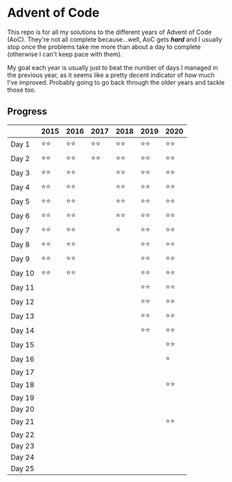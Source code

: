 # Advent of Code
This repo is for all my solutions to the different years of Advent of Code (AoC). They're not all complete because...well, AoC gets ***hard*** and I usually stop once the problems take me more than about a day to complete (otherwise I can't keep pace with them).

My goal each year is usually just to beat the number of days I managed in the previous year, as it seems like a pretty decent indicator of how much I've improved. Probably going to go back through the older years and tackle those too.

## Progress

|        | 2015 | 2016 | 2017 | 2018 | 2019 | 2020 |
| ------ | ---- | ---- | ---- | ---- | ---- | ---- |
| Day 1  | ⭐⭐   | ⭐⭐   | ⭐⭐   | ⭐⭐   | ⭐⭐   | ⭐⭐   |
| Day 2  | ⭐⭐   | ⭐⭐   | ⭐⭐   | ⭐⭐   | ⭐⭐   | ⭐⭐   |
| Day 3  | ⭐⭐   | ⭐⭐   |      | ⭐⭐   | ⭐⭐   | ⭐⭐   |
| Day 4  | ⭐⭐   | ⭐⭐   |      | ⭐⭐   | ⭐⭐   | ⭐⭐   |
| Day 5  | ⭐⭐   | ⭐⭐   |      | ⭐⭐   | ⭐⭐   | ⭐⭐   |
| Day 6  | ⭐⭐   | ⭐⭐   |      | ⭐⭐   | ⭐⭐   | ⭐⭐   |
| Day 7  | ⭐⭐   | ⭐⭐   |      | ⭐    | ⭐⭐   | ⭐⭐   |
| Day 8  | ⭐⭐   | ⭐⭐   |      |      | ⭐⭐   | ⭐⭐   |
| Day 9  | ⭐⭐   | ⭐⭐   |      |      | ⭐⭐   | ⭐⭐   |
| Day 10 | ⭐⭐   | ⭐⭐   |      |      | ⭐⭐   | ⭐⭐   |
| Day 11 |      |      |      |      | ⭐⭐   | ⭐⭐   |
| Day 12 |      |      |      |      | ⭐⭐   | ⭐⭐   |
| Day 13 |      |      |      |      | ⭐⭐   | ⭐⭐   |
| Day 14 |      |      |      |      | ⭐⭐   | ⭐⭐   |
| Day 15 |      |      |      |      |      | ⭐⭐   |
| Day 16 |      |      |      |      |      | ⭐    |
| Day 17 |      |      |      |      |      |      |
| Day 18 |      |      |      |      |      | ⭐⭐   |
| Day 19 |      |      |      |      |      |      |
| Day 20 |      |      |      |      |      |      |
| Day 21 |      |      |      |      |      | ⭐⭐   |
| Day 22 |      |      |      |      |      |      |
| Day 23 |      |      |      |      |      |      |
| Day 24 |      |      |      |      |      |      |
| Day 25 |      |      |      |      |      |      |

